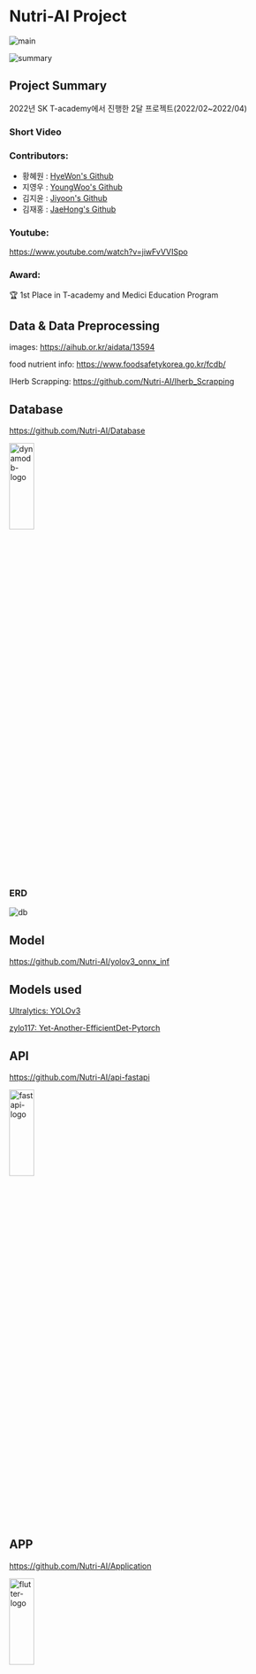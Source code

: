 # Nutri-AI Project 

![main](https://user-images.githubusercontent.com/100662106/161993806-71dcb943-c3f7-4fbd-9e44-83834fcb6082.PNG)

![summary](https://user-images.githubusercontent.com/100662106/161993701-aa0011a5-78b6-4c17-83ab-4452b1f2f425.PNG)

Project Summary
-----------------
2022년 SK T-academy에서 진행한 2달 프로젝트(2022/02~2022/04)
### Short Video

### Contributors:
* 황혜원 : [HyeWon's Github](https://github.com/hyeniii)
* 지영우 : [YoungWoo's Github](https://github.com/Angwoo-the-Fuego)
* 김지윤 : [Jiyoon's Github](https://github.com/ziyoon)
* 김재홍 : [JaeHong's Github](https://github.com/kymjaehong)
### Youtube:
https://www.youtube.com/watch?v=jiwFvVVISpo

### Award:
:trophy: 1st Place in T-academy and Medici Education Program

Data & Data Preprocessing
---------------------------
images: https://aihub.or.kr/aidata/13594

food nutrient info: https://www.foodsafetykorea.go.kr/fcdb/

IHerb Scrapping: https://github.com/Nutri-AI/Iherb_Scrapping


Database
----------
https://github.com/Nutri-AI/Database


<img src="https://xpertlab.com/wp-content/uploads/2021/08/edit_dynamodb.png" width="30%" height="20%" title="px200by200" alt="dynamodb-logo">

### ERD
![db](https://user-images.githubusercontent.com/100662106/161993005-252d123b-6451-45e4-9fb3-6f3743060df3.PNG)

Model
-------
https://github.com/Nutri-AI/yolov3_onnx_inf

## Models used
[Ultralytics: YOLOv3](https://github.com/ultralytics/yolov3)

[zylo117: Yet-Another-EfficientDet-Pytorch](https://github.com/zylo117/Yet-Another-EfficientDet-Pytorch)



API
-----
https://github.com/Nutri-AI/api-fastapi

<img src="https://miro.medium.com/max/640/0*zvhlCD9RXDA4qbX5" width="30%" height="20%" title="px200by200" alt="fastapi-logo">


APP
----
https://github.com/Nutri-AI/Application

<img src="https://engineering.linecorp.com/wp-content/uploads/2019/08/flutter1.png" width="30%" height="20%" title="px200by200" alt="flutter-logo">
